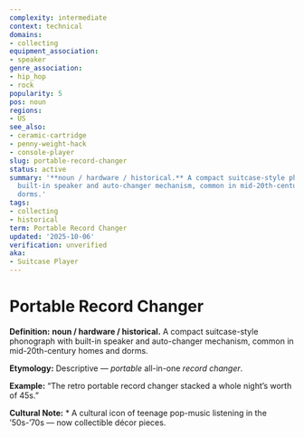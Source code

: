 ```yaml
---
complexity: intermediate
context: technical
domains:
- collecting
equipment_association:
- speaker
genre_association:
- hip_hop
- rock
popularity: 5
pos: noun
regions:
- US
see_also:
- ceramic-cartridge
- penny-weight-hack
- console-player
slug: portable-record-changer
status: active
summary: '**noun / hardware / historical.** A compact suitcase-style phonograph with
  built-in speaker and auto-changer mechanism, common in mid-20th-century homes and
  dorms.'
tags:
- collecting
- historical
term: Portable Record Changer
updated: '2025-10-06'
verification: unverified
aka:
- Suitcase Player
---
```


# Portable Record Changer

**Definition:** **noun / hardware / historical.** A compact suitcase-style phonograph with built-in speaker and auto-changer mechanism, common in mid-20th-century homes and dorms.

**Etymology:** Descriptive — *portable* all-in-one *record changer*.

**Example:** “The retro portable record changer stacked a whole night’s worth of 45s.”

**Cultural Note:** * A cultural icon of teenage pop-music listening in the ’50s-’70s — now collectible décor pieces.

